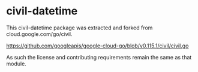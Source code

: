 # civil-datetime

This civil-datetime package was extracted and forked from cloud.google.com/go/civil.

https://github.com/googleapis/google-cloud-go/blob/v0.115.1/civil/civil.go

As such the license and contributing requirements remain the same as that module.

